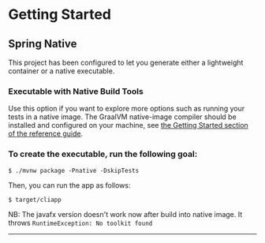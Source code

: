 # Getting Started

## Spring Native

This project has been configured to let you generate either a lightweight container or a native executable.


### Executable with Native Build Tools
Use this option if you want to explore more options such as running your tests in a native image.
The GraalVM native-image compiler should be installed and configured on your machine, see [the Getting Started section of the reference guide](https://docs.spring.io/spring-native/docs/0.12.1/reference/htmlsingle/#getting-started-native-build-tools).

### To create the executable, run the following goal:

```
$ ./mvnw package -Pnative -DskipTests
```

Then, you can run the app as follows:
```
$ target/cliapp
```
NB: The javafx version doesn't work now after build into native image.
It throws `RuntimeException: No toolkit found`

--------------

